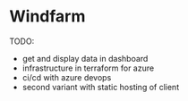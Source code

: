 # Windfarm

TODO: 

- get and display data in dashboard
- infrastructure in terraform for azure
- ci/cd with azure devops
- second variant with static hosting of client